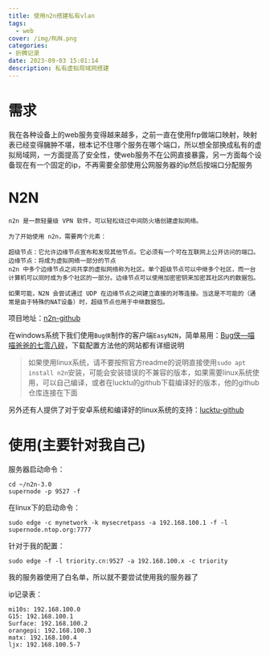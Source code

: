 ```yaml
---
title: 使用n2n搭建私有vlan
tags:
  - web
cover: /img/RUN.png
categories:
- 折腾记录
date: 2023-09-03 15:01:14
description: 私有虚拟局域网搭建
---
```

# 需求
我在各种设备上的web服务变得越来越多，之前一直在使用frp做端口映射，映射表已经变得臃肿不堪，根本记不住哪个服务在哪个端口，所以想全部换成私有的虚拟局域网，一方面提高了安全性，使web服务不在公网直接暴露，另一方面每个设备现在有一个固定的ip，不再需要全部使用公网服务器的ip然后按端口分配服务
# N2N
```
n2n 是一款轻量级 VPN 软件，可以轻松绕过中间防火墙创建虚拟网络。

为了开始使用 n2n，需要两个元素：

超级节点：它允许边缘节点宣布和发现其他节点。它必须有一个可在互联网上公开访问的端口。
边缘节点：将成为虚拟网络一部分的节点
n2n 中多个边缘节点之间共享的虚拟网络称为社区。单个超级节点可以中继多个社区，而一台计算机可以同时成为多个社区的一部分。边缘节点可以使用加密密钥来加密其社区内的数据包。

如果可能，N2N 会尝试通过 UDP 在边缘节点之间建立直接的对等连接。当这是不可能的（通常是由于特殊的NAT设备）时，超级节点也用于中继数据包。
```
项目地址：[n2n-github](https://github.com/ntop/n2n)

在windows系统下我们使用`Bug侠`制作的客户端`EasyN2N`，简单易用：[Bug侠—喵喵爸爸的七零八碎](https://bugxia.com/357.html)，下载配置方法他的网站都有详细说明

> 如果使用linux系统，请不要按照官方readme的说明直接使用`sudo apt install n2n`安装，可能会安装错误的不兼容的版本，如果需要linux系统使用，可以自己编译，或者在lucktu的github下载编译好的版本，他的github仓库连接在下面

另外还有人提供了对于安卓系统和编译好的linux系统的支持：[lucktu-github](https://github.com/lucktu/n2n/tree/master)

# 使用(主要针对我自己)
服务器启动命令：
```
cd ~/n2n-3.0
supernode -p 9527 -f
```
在linux下的启动命令：
```
sudo edge -c mynetwork -k mysecretpass -a 192.168.100.1 -f -l supernode.ntop.org:7777
```
针对于我的配置：
```
sudo edge -f -l triority.cn:9527 -a 192.168.100.x -c triority
```
我的服务器使用了白名单，所以就不要尝试使用我的服务器了

ip记录表：
```
mi10s: 192.168.100.0
G15: 192.168.100.1
Surface: 192.168.100.2
orangepi: 192.168.100.3
matx: 192.168.100.4
ljx: 192.168.100.5-7

```
